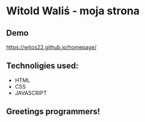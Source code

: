 # Witold Waliś - moja strona

## Demo


https://witos22.github.io/homepage/

## Technoligies used:

- HTML
- CSS
- JAVASCRIPT

## Greetings programmers!


